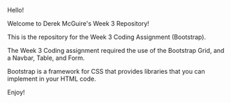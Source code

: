 Hello!

Welcome to Derek McGuire's Week 3 Repository!

This is the repository for the Week 3 Coding Assignment (Bootstrap).

The Week 3 Coding assignment required the use of the Bootstrap Grid, and a Navbar, Table, and Form.

Bootstrap is a framework for CSS that provides libraries that you can implement in your HTML code.

Enjoy!